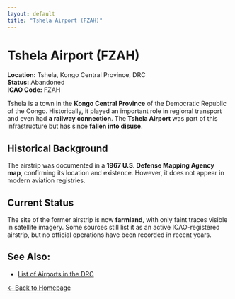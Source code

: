 ```yaml
---
layout: default
title: "Tshela Airport (FZAH)"
---
```


# Tshela Airport (FZAH)

**Location:** Tshela, Kongo Central Province, DRC  
**Status:** Abandoned  
**ICAO Code:** FZAH  

Tshela is a town in the **Kongo Central Province** of the Democratic Republic of the Congo. Historically, it played an important role in regional transport and even had **a railway connection**. The **Tshela Airport** was part of this infrastructure but has since **fallen into disuse**.

## Historical Background

The airstrip was documented in a **1967 U.S. Defense Mapping Agency map**, confirming its location and existence. However, it does not appear in modern aviation registries.

## Current Status

The site of the former airstrip is now **farmland**, with only faint traces visible in satellite imagery. Some sources still list it as an active ICAO-registered airstrip, but no official operations have been recorded in recent years.

## See Also:
- [List of Airports in the DRC](airports.md)

[← Back to Homepage](index.md)
